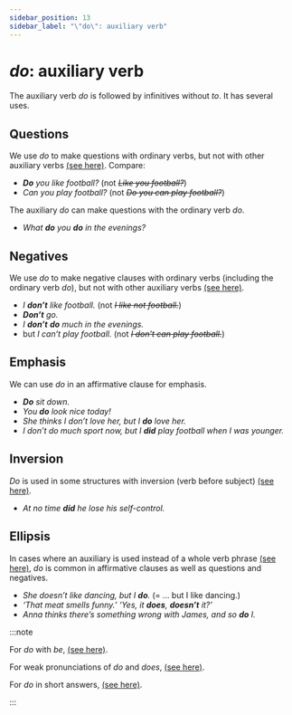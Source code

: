 ```yaml
---
sidebar_position: 13
sidebar_label: "\"do\": auxiliary verb"
---
```


# *do*: auxiliary verb

The auxiliary verb *do* is followed by infinitives without *to*. It has several uses.

## Questions

We use *do* to make questions with ordinary verbs, but not with other auxiliary verbs [(see here)](./../basic-clause-types/questions-basic-rules). Compare:

- ****Do*** you like football?* (not *~~Like you football?~~*)
- *Can you play football?* (not *~~Do you can play football?~~*)

The auxiliary *do* can make questions with the ordinary verb *do*.

- *What ***do*** you ***do*** in the evenings?*

## Negatives

We use *do* to make negative clauses with ordinary verbs (including the ordinary verb *do*), but not with other auxiliary verbs [(see here)](./../basic-clause-types/negative-structures-basic-rules).

- *I ***don’t*** like football.* (not *~~I like not football.~~*)
- ***Don’t** go.*
- *I **don’t** **do** much in the evenings.*
- but *I can’t play football.* (not *~~I don’t can play football.~~*)

## Emphasis

We can use *do* in an affirmative clause for emphasis.

- ***Do** sit down.*
- *You **do** look nice today!*
- *She thinks I don’t love her, but I **do** love her.*
- *I don’t do much sport now, but I **did** play football when I was younger.*

## Inversion

*Do* is used in some structures with inversion (verb before subject) [(see here)](./../information-structure/inversion-auxiliary-verb-before-subject).

- *At no time **did** he lose his self-control.*

## Ellipsis

In cases where an auxiliary is used instead of a whole verb phrase [(see here)](./../information-structure/ellipsis-after-auxiliary-verbs), *do* is common in affirmative clauses as well as questions and negatives.

- *She doesn’t like dancing, but I **do**.* (= … but I like dancing.)
- *‘That meat smells funny.’ ‘Yes, it **does**, **doesn’t** it?’*
- *Anna thinks there’s something wrong with James, and so ***do*** I.*

:::note

For *do* with *be*, [(see here)](./be-with-auxiliary-do).

For weak pronunciations of *do* and *does*, [(see here)](./../speech-and-spoken-exchanges/pronunciation-weak-and-strong-forms).

For *do* in short answers, [(see here)](./../speech-and-spoken-exchanges/short-answers-yes-he-can-etc).

:::
